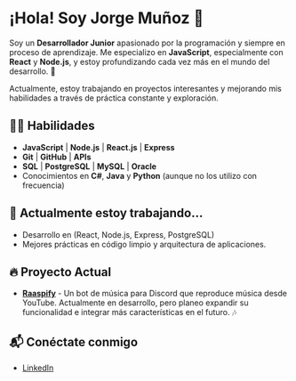 # ¡Hola! Soy Jorge Muñoz 👋

Soy un **Desarrollador Junior** apasionado por la programación y siempre en proceso de aprendizaje. Me especializo en **JavaScript**, especialmente con **React** y **Node.js**, y estoy profundizando cada vez más en el mundo del desarrollo. 🚀

Actualmente, estoy trabajando en proyectos interesantes y mejorando mis habilidades a través de práctica constante y exploración.

## 🧑‍💻 Habilidades
- **JavaScript** | **Node.js** | **React.js** | **Express**  
- **Git** | **GitHub** | **APIs**
- **SQL** | **PostgreSQL** | **MySQL** | **Oracle**
- Conocimientos en **C#**, **Java** y **Python** (aunque no los utilizo con frecuencia)

## 🌱 Actualmente estoy trabajando...
- Desarrollo en (React, Node.js, Express, PostgreSQL)
- Mejores prácticas en código limpio y arquitectura de aplicaciones.

## 🔥 Proyecto Actual
- **[Raaspify](https://github.com/Raaspy/Raaspify)** - Un bot de música para Discord que reproduce música desde YouTube. Actualmente en desarrollo, pero planeo expandir su funcionalidad e integrar más características en el futuro. 🎶

## 📬 Conéctate conmigo
- [LinkedIn](https://www.linkedin.com/in/jorge-munoz-p/)
